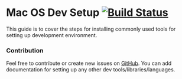 # Mac OS Dev Setup [![Build Status](https://travis-ci.org/apoorvam/mac-dev-setup.svg?branch=master)](https://travis-ci.org/apoorvam/mac-dev-setup)

This guide is to cover the steps for installing commonly used tools for setting up development environment.

### Contribution

Feel free to contribute or create new issues on [GitHub](https://github.com/apoorvam/mac-dev-setup/issues). You can add documentation for setting up any other dev tools/libraries/languages.